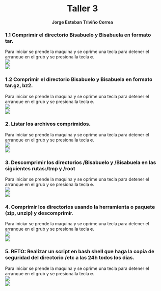 <h1 align="center "><strong>Taller 3</strong></h1>


<p align="center">
<strong>Jorge Esteban Triviño Correa</strong>
</p>

<h3><strong>1.1 Comprimir el directorio Bisabuelo y Bisabuela en formato tar.</strong></h3>

Para iniciar se prende la maquina y se oprime una tecla para detener el arranque en el grub y se presiona la tecla <strong>e</strong>. 
<br>
<img src="./Resources/1.png"/>
<br>
<img src="./Resources/2.png"/>

<h3><strong>1.2 Comprimir el directorio Bisabuelo y Bisabuela en formato tar.gz, bz2.</strong></h3>

Para iniciar se prende la maquina y se oprime una tecla para detener el arranque en el grub y se presiona la tecla <strong>e</strong>. 
<br>
<img src="./Resources/1.png"/>
<br>
<img src="./Resources/2.png"/>

<h3><strong>2. Listar los archivos comprimidos.</strong></h3>

Para iniciar se prende la maquina y se oprime una tecla para detener el arranque en el grub y se presiona la tecla <strong>e</strong>. 
<br>
<img src="./Resources/1.png"/>
<br>
<img src="./Resources/2.png"/>

<h3><strong>3. Descomprimir los directorios /Bisabuelo y /Bisabuela en las siguientes rutas:/tmp y /root</strong></h3>

Para iniciar se prende la maquina y se oprime una tecla para detener el arranque en el grub y se presiona la tecla <strong>e</strong>. 
<br>
<img src="./Resources/1.png"/>
<br>
<img src="./Resources/2.png"/>

<h3><strong>4. Comprimir los directorios usando la herramienta o paquete (zip, unzip) y descomprimir.</strong></h3>

Para iniciar se prende la maquina y se oprime una tecla para detener el arranque en el grub y se presiona la tecla <strong>e</strong>. 
<br>
<img src="./Resources/1.png"/>
<br>
<img src="./Resources/2.png"/>

<h3><strong>5. RETO: Realizar un script en bash shell que haga la copia de seguridad del directorio /etc a las 24h todos los dias.</strong></h3>

Para iniciar se prende la maquina y se oprime una tecla para detener el arranque en el grub y se presiona la tecla <strong>e</strong>. 
<br>
<img src="./Resources/1.png"/>
<br>
<img src="./Resources/2.png"/>